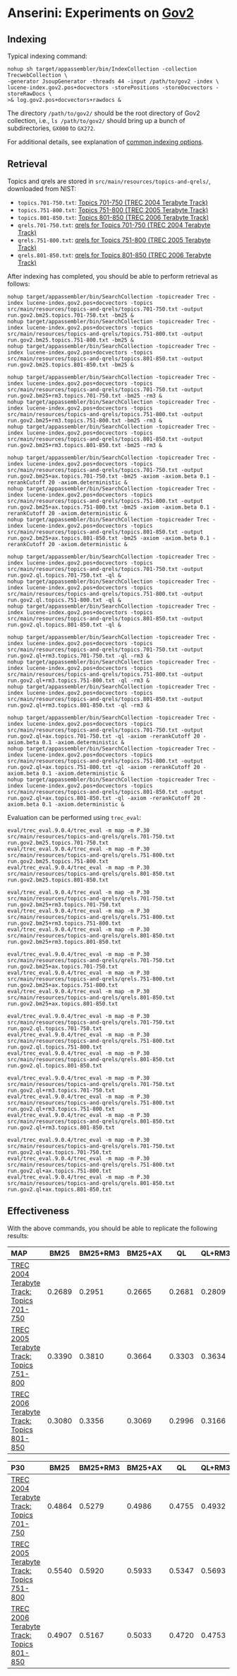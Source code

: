 # Anserini: Experiments on [Gov2](http://ir.dcs.gla.ac.uk/test_collections/gov2-summary.htm)

## Indexing

Typical indexing command:

```
nohup sh target/appassembler/bin/IndexCollection -collection TrecwebCollection \
-generator JsoupGenerator -threads 44 -input /path/to/gov2 -index \
lucene-index.gov2.pos+docvectors -storePositions -storeDocvectors -storeRawDocs \
>& log.gov2.pos+docvectors+rawdocs &
```

The directory `/path/to/gov2/` should be the root directory of Gov2 collection, i.e., `ls /path/to/gov2/` should bring up a bunch of subdirectories, `GX000` to `GX272`.

For additional details, see explanation of [common indexing options](common-indexing-options.md).

## Retrieval

Topics and qrels are stored in `src/main/resources/topics-and-qrels/`, downloaded from NIST:

+ `topics.701-750.txt`: [Topics 701-750 (TREC 2004 Terabyte Track)](http://trec.nist.gov/data/terabyte/04/04topics.701-750.txt)
+ `topics.751-800.txt`: [Topics 751-800 (TREC 2005 Terabyte Track)](http://trec.nist.gov/data/terabyte/05/05.topics.751-800.txt)
+ `topics.801-850.txt`: [Topics 801-850 (TREC 2006 Terabyte Track)](http://trec.nist.gov/data/terabyte/06/06.topics.801-850.txt)
+ `qrels.701-750.txt`: [qrels for Topics 701-750 (TREC 2004 Terabyte Track)](http://trec.nist.gov/data/terabyte/04/04.qrels.12-Nov-04)
+ `qrels.751-800.txt`: [qrels for Topics 751-800 (TREC 2005 Terabyte Track)](http://trec.nist.gov/data/terabyte/05/05.adhoc_qrels)
+ `qrels.801-850.txt`: [qrels for Topics 801-850 (TREC 2006 Terabyte Track)](http://trec.nist.gov/data/terabyte/06/qrels.tb06.top50)

After indexing has completed, you should be able to perform retrieval as follows:

```
nohup target/appassembler/bin/SearchCollection -topicreader Trec -index lucene-index.gov2.pos+docvectors -topics src/main/resources/topics-and-qrels/topics.701-750.txt -output run.gov2.bm25.topics.701-750.txt -bm25 &
nohup target/appassembler/bin/SearchCollection -topicreader Trec -index lucene-index.gov2.pos+docvectors -topics src/main/resources/topics-and-qrels/topics.751-800.txt -output run.gov2.bm25.topics.751-800.txt -bm25 &
nohup target/appassembler/bin/SearchCollection -topicreader Trec -index lucene-index.gov2.pos+docvectors -topics src/main/resources/topics-and-qrels/topics.801-850.txt -output run.gov2.bm25.topics.801-850.txt -bm25 &

nohup target/appassembler/bin/SearchCollection -topicreader Trec -index lucene-index.gov2.pos+docvectors -topics src/main/resources/topics-and-qrels/topics.701-750.txt -output run.gov2.bm25+rm3.topics.701-750.txt -bm25 -rm3 &
nohup target/appassembler/bin/SearchCollection -topicreader Trec -index lucene-index.gov2.pos+docvectors -topics src/main/resources/topics-and-qrels/topics.751-800.txt -output run.gov2.bm25+rm3.topics.751-800.txt -bm25 -rm3 &
nohup target/appassembler/bin/SearchCollection -topicreader Trec -index lucene-index.gov2.pos+docvectors -topics src/main/resources/topics-and-qrels/topics.801-850.txt -output run.gov2.bm25+rm3.topics.801-850.txt -bm25 -rm3 &

nohup target/appassembler/bin/SearchCollection -topicreader Trec -index lucene-index.gov2.pos+docvectors -topics src/main/resources/topics-and-qrels/topics.701-750.txt -output run.gov2.bm25+ax.topics.701-750.txt -bm25 -axiom -axiom.beta 0.1 -rerankCutoff 20 -axiom.deterministic &
nohup target/appassembler/bin/SearchCollection -topicreader Trec -index lucene-index.gov2.pos+docvectors -topics src/main/resources/topics-and-qrels/topics.751-800.txt -output run.gov2.bm25+ax.topics.751-800.txt -bm25 -axiom -axiom.beta 0.1 -rerankCutoff 20 -axiom.deterministic &
nohup target/appassembler/bin/SearchCollection -topicreader Trec -index lucene-index.gov2.pos+docvectors -topics src/main/resources/topics-and-qrels/topics.801-850.txt -output run.gov2.bm25+ax.topics.801-850.txt -bm25 -axiom -axiom.beta 0.1 -rerankCutoff 20 -axiom.deterministic &

nohup target/appassembler/bin/SearchCollection -topicreader Trec -index lucene-index.gov2.pos+docvectors -topics src/main/resources/topics-and-qrels/topics.701-750.txt -output run.gov2.ql.topics.701-750.txt -ql &
nohup target/appassembler/bin/SearchCollection -topicreader Trec -index lucene-index.gov2.pos+docvectors -topics src/main/resources/topics-and-qrels/topics.751-800.txt -output run.gov2.ql.topics.751-800.txt -ql &
nohup target/appassembler/bin/SearchCollection -topicreader Trec -index lucene-index.gov2.pos+docvectors -topics src/main/resources/topics-and-qrels/topics.801-850.txt -output run.gov2.ql.topics.801-850.txt -ql &

nohup target/appassembler/bin/SearchCollection -topicreader Trec -index lucene-index.gov2.pos+docvectors -topics src/main/resources/topics-and-qrels/topics.701-750.txt -output run.gov2.ql+rm3.topics.701-750.txt -ql -rm3 &
nohup target/appassembler/bin/SearchCollection -topicreader Trec -index lucene-index.gov2.pos+docvectors -topics src/main/resources/topics-and-qrels/topics.751-800.txt -output run.gov2.ql+rm3.topics.751-800.txt -ql -rm3 &
nohup target/appassembler/bin/SearchCollection -topicreader Trec -index lucene-index.gov2.pos+docvectors -topics src/main/resources/topics-and-qrels/topics.801-850.txt -output run.gov2.ql+rm3.topics.801-850.txt -ql -rm3 &

nohup target/appassembler/bin/SearchCollection -topicreader Trec -index lucene-index.gov2.pos+docvectors -topics src/main/resources/topics-and-qrels/topics.701-750.txt -output run.gov2.ql+ax.topics.701-750.txt -ql -axiom -rerankCutoff 20 -axiom.beta 0.1 -axiom.deterministic &
nohup target/appassembler/bin/SearchCollection -topicreader Trec -index lucene-index.gov2.pos+docvectors -topics src/main/resources/topics-and-qrels/topics.751-800.txt -output run.gov2.ql+ax.topics.751-800.txt -ql -axiom -rerankCutoff 20 -axiom.beta 0.1 -axiom.deterministic &
nohup target/appassembler/bin/SearchCollection -topicreader Trec -index lucene-index.gov2.pos+docvectors -topics src/main/resources/topics-and-qrels/topics.801-850.txt -output run.gov2.ql+ax.topics.801-850.txt -ql -axiom -rerankCutoff 20 -axiom.beta 0.1 -axiom.deterministic &

```

Evaluation can be performed using `trec_eval`:

```
eval/trec_eval.9.0.4/trec_eval -m map -m P.30 src/main/resources/topics-and-qrels/qrels.701-750.txt run.gov2.bm25.topics.701-750.txt
eval/trec_eval.9.0.4/trec_eval -m map -m P.30 src/main/resources/topics-and-qrels/qrels.751-800.txt run.gov2.bm25.topics.751-800.txt
eval/trec_eval.9.0.4/trec_eval -m map -m P.30 src/main/resources/topics-and-qrels/qrels.801-850.txt run.gov2.bm25.topics.801-850.txt

eval/trec_eval.9.0.4/trec_eval -m map -m P.30 src/main/resources/topics-and-qrels/qrels.701-750.txt run.gov2.bm25+rm3.topics.701-750.txt
eval/trec_eval.9.0.4/trec_eval -m map -m P.30 src/main/resources/topics-and-qrels/qrels.751-800.txt run.gov2.bm25+rm3.topics.751-800.txt
eval/trec_eval.9.0.4/trec_eval -m map -m P.30 src/main/resources/topics-and-qrels/qrels.801-850.txt run.gov2.bm25+rm3.topics.801-850.txt

eval/trec_eval.9.0.4/trec_eval -m map -m P.30 src/main/resources/topics-and-qrels/qrels.701-750.txt run.gov2.bm25+ax.topics.701-750.txt
eval/trec_eval.9.0.4/trec_eval -m map -m P.30 src/main/resources/topics-and-qrels/qrels.751-800.txt run.gov2.bm25+ax.topics.751-800.txt
eval/trec_eval.9.0.4/trec_eval -m map -m P.30 src/main/resources/topics-and-qrels/qrels.801-850.txt run.gov2.bm25+ax.topics.801-850.txt

eval/trec_eval.9.0.4/trec_eval -m map -m P.30 src/main/resources/topics-and-qrels/qrels.701-750.txt run.gov2.ql.topics.701-750.txt
eval/trec_eval.9.0.4/trec_eval -m map -m P.30 src/main/resources/topics-and-qrels/qrels.751-800.txt run.gov2.ql.topics.751-800.txt
eval/trec_eval.9.0.4/trec_eval -m map -m P.30 src/main/resources/topics-and-qrels/qrels.801-850.txt run.gov2.ql.topics.801-850.txt

eval/trec_eval.9.0.4/trec_eval -m map -m P.30 src/main/resources/topics-and-qrels/qrels.701-750.txt run.gov2.ql+rm3.topics.701-750.txt
eval/trec_eval.9.0.4/trec_eval -m map -m P.30 src/main/resources/topics-and-qrels/qrels.751-800.txt run.gov2.ql+rm3.topics.751-800.txt
eval/trec_eval.9.0.4/trec_eval -m map -m P.30 src/main/resources/topics-and-qrels/qrels.801-850.txt run.gov2.ql+rm3.topics.801-850.txt

eval/trec_eval.9.0.4/trec_eval -m map -m P.30 src/main/resources/topics-and-qrels/qrels.701-750.txt run.gov2.ql+ax.topics.701-750.txt
eval/trec_eval.9.0.4/trec_eval -m map -m P.30 src/main/resources/topics-and-qrels/qrels.751-800.txt run.gov2.ql+ax.topics.751-800.txt
eval/trec_eval.9.0.4/trec_eval -m map -m P.30 src/main/resources/topics-and-qrels/qrels.801-850.txt run.gov2.ql+ax.topics.801-850.txt

```

## Effectiveness

With the above commands, you should be able to replicate the following results:

MAP                                     | BM25      | BM25+RM3  | BM25+AX   | QL        | QL+RM3    | QL+AX     |
:---------------------------------------|-----------|-----------|-----------|-----------|-----------|-----------|
[TREC 2004 Terabyte Track: Topics 701-750](http://trec.nist.gov/data/terabyte04.html)| 0.2689    | 0.2951    | 0.2665    | 0.2681    | 0.2809    | 0.2666    |
[TREC 2005 Terabyte Track: Topics 751-800](http://trec.nist.gov/data/terabyte05.html)| 0.3390    | 0.3810    | 0.3664    | 0.3303    | 0.3634    | 0.3646    |
[TREC 2006 Terabyte Track: Topics 801-850](http://trec.nist.gov/data/terabyte06.html)| 0.3080    | 0.3356    | 0.3069    | 0.2996    | 0.3166    | 0.3084    |


P30                                     | BM25      | BM25+RM3  | BM25+AX   | QL        | QL+RM3    | QL+AX     |
:---------------------------------------|-----------|-----------|-----------|-----------|-----------|-----------|
[TREC 2004 Terabyte Track: Topics 701-750](http://trec.nist.gov/data/terabyte04.html)| 0.4864    | 0.5279    | 0.4986    | 0.4755    | 0.4932    | 0.4932    |
[TREC 2005 Terabyte Track: Topics 751-800](http://trec.nist.gov/data/terabyte05.html)| 0.5540    | 0.5920    | 0.5933    | 0.5347    | 0.5693    | 0.5840    |
[TREC 2006 Terabyte Track: Topics 801-850](http://trec.nist.gov/data/terabyte06.html)| 0.4907    | 0.5167    | 0.5033    | 0.4720    | 0.4753    | 0.4920    |


